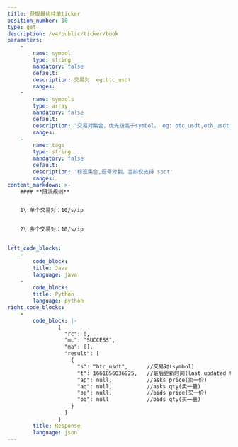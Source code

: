 ```yaml
---
title: 获取最优挂单ticker
position_number: 10
type: get
description: /v4/public/ticker/book
parameters:
    -
        name: symbol
        type: string
        mandatory: false
        default:
        description: 交易对  eg:btc_usdt
        ranges:
    -
        name: symbols
        type: array
        mandatory: false
        default:
        description: '交易对集合，优先级高于symbol。 eg: btc_usdt,eth_usdt'
        ranges:
    -
        name: tags
        type: string
        mandatory: false
        default:
        description: '标签集合,逗号分割，当前仅支持 spot'
        ranges:
content_markdown: >-
    #### **限流规则**


    1\.单个交易对：10/s/ip


    2\.多个交易对：10/s/ip


left_code_blocks:
    -
        code_block:
        title: Java
        language: java
    -
        code_block:
        title: Python
        language: python
right_code_blocks:
    -
        code_block: |-
                {
                  "rc": 0,
                  "mc": "SUCCESS",
                  "ma": [],
                  "result": [
                    {
                      "s": "btc_usdt",      //交易对(symbol)
                      "t": 1661856036925,   //最后更新时间(last updated time) 
                      "ap": null,           //asks price(卖一价)
                      "aq": null,           //asks qty(卖一量)
                      "bp": null,           //bids price(买一价)
                      "bq": null            //bids qty(买一量)
                    }
                  ]
                }
        title: Response
        language: json
---
```

